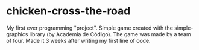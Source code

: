 # chicken-cross-the-road

My first ever programming "project".
Simple game created with the simple-graphics library (by Academia de Código).
The game was made by a team of four.
Made it 3 weeks after writing my first line of code.

